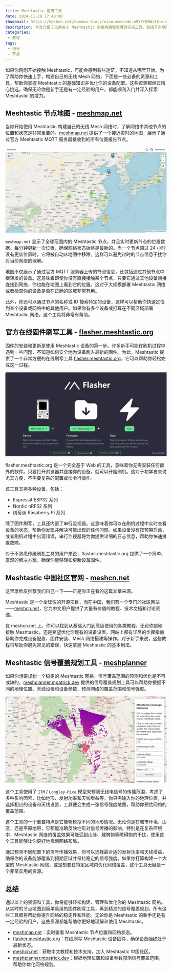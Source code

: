 ```yaml
---
title: Meshtastic 常用工具
date: 2024-11-28 17:40:00
thumbnail: https://meshcn.net/common-tools/nina-mercado-e9YFrEBWit8-unsplash.webp
description: 本文介绍了几款用于 Meshtastic 网络构建和管理的实用工具，包括节点地图、固件刷写工具、信号覆盖规划工具等，帮助新手快速上手并优化无线 Mesh 网络的搭建与维护。
categories:
 - 教程
tags:
 - 信号
 - 节点
---
```


如果你刚刚开始接触 Meshtastic，可能会感到有些迷茫，不知道从哪里开始。为了帮助你快速上手，构建自己的无线 Mesh 网络，下面是一些必备的资源和工具，帮助你掌握 Meshtastic 的基础知识并优化你的设备配置。这些资源都经过精心挑选，确保无论你是新手还是有一定经验的用户，都能顺利入门并深入探索 Meshtastic 的潜力。

## Meshtastic 节点地图 - [meshmap.net](https://meshmap.net/)

当你开始使用 Meshtastic 构建自己的无线 Mesh 网络时，了解网络中其他节点的位置和状态是非常重要的。[meshmap.net](https://meshmap.net/) 提供了一个接近实时的地图，展示了通过官方 Meshtastic MQTT 服务器接收到的所有位置报告节点。

![Meshmap.net screenshot in China for Meshtastic nodes](./common-tools/meshmap-net-screenshot-china.webp)

`meshmap.net` 显示了全球范围内的 Meshtastic 节点，并且实时更新节点的位置数据。每分钟更新一次位置，确保网络状态始终是最新的。当一个节点超过 24 小时没有更新位置时，它将被自动从地图中移除。这样可以避免过时的节点信息干扰你对当前网络的理解。

地图不仅展示了通过官方 MQTT 服务器上传的节点信息，还包括通过其他节点中继转发的设备。这意味着即使你没有直接接触某个节点，只要它通过其他设备间接连接到网络，你也能在地图上看到它的位置。这对于大规模部署 Meshtastic 网络或者检查你的设备是否在正确的区域非常有用。

此外，你还可以通过节点的名称或 ID 搜索特定的设备，这样可以帮助你快速定位到某个设备或网络中的其他用户。如果你有多个设备或打算在不同区域部署 Meshtastic 网络，这个工具将非常有帮助。

## 官方在线固件刷写工具 - [flasher.meshtastic.org](https://flasher.meshtastic.org/)

固件的安装和更新是使用 Meshtastic 设备的第一步。许多新手可能在刷机过程中遇到一些问题，不知道如何安全地为设备刷入最新的固件。为此，Meshtastic 提供了一个非常方便的在线刷写工具 [flasher.meshtastic.org](https://flasher.meshtastic.org/)，它可以帮助你轻松完成这一过程。

![Meshtastic official device software flasher](./common-tools/Meshtastic-official-flasher.webp)

flasher.meshtastic.org 是一个完全基于 Web 的工具，意味着你无需安装任何额外的软件。只要打开浏览器并连接你的设备，就可以开始刷机。这对于初学者来说尤其方便，不需要复杂的配置或命令行操作。

该工具支持多种设备，包括：
- Espressif ESP32 系列
- Nordic nRF52 系列
- 树莓派 Raspberry Pi 系列

除了固件刷写，工具还内置了串行监视器。这意味着你可以在刷机过程中实时查看设备的状态，帮助你发现并解决可能出现的任何问题。如果设备没有按预期启动，或者刷机过程中出现错误，串行监视器将为你提供详细的日志信息，帮助你快速排查故障。

对于不熟悉传统刷机工具的用户来说，flasher.meshtastic.org 提供了一个简单、直观的解决方案，确保你能够轻松更新设备固件。

## Meshtastic 中国社区官网 - [meshcn.net](https://meshcn.net/)

这里厚脸皮推荐我们自己一下——正是你正在看的这篇文章来源。

Meshtastic 是一个全球性的开源项目，而在中国，我们有一个专门的社区网站——[meshcn.net](https://meshcn.net/)，它为中文用户提供了大量有价值的教程、技术文档和讨论资源。

在 meshcn.net 上，你可以找到从基础入门到高级使用的各类教程。无论你是刚接触 Meshtastic，还是希望优化你现有的设备设置，网站上都有详尽的步骤指南帮助你完成设备配置、固件安装、Mesh 网络搭建等操作。对于新手来说，这些教程将帮助你避免常见的错误，快速掌握 Meshtastic 的基本用法。

## Meshtastic 信号覆盖规划工具 - [meshplanner](https://meshplanner.mpatrick.dev/)

如果你想要规划一个稳定的 Meshtastic 网络，信号覆盖范围的预测和优化是不可或缺的。[meshplanner.mpatrick.dev](https://meshplanner.mpatrick.dev/) 提供的信号覆盖规划工具可以帮助你根据不同的地理位置、天线设置和设备参数，预测网络的覆盖范围和信号强度。

![Meshplanner screenshot of signal analysis prediction in China](./common-tools/meshplanner-meshtastic-signal-coverage-planner-screenshot-china.webp)

这个工具使用了 `ITM` / `Longley-Rice` 模型来预测无线电信号的传播范围，考虑了多种影响因素，比如地形、发射功率和天线增益等。你只需输入你的地理位置，并选择相应的设备和天线设置，工具便会生成一张信号强度地图，帮助你预估网络的覆盖范围。

这个工具的一个重要特点是它能够模拟不同的地形情况。无论你是在城市环境、山区，还是平原地带，它都能准确反映地形对信号传播的影响。特别是在复杂环境中，Meshtastic 网络的覆盖效果可能受到山脉、建筑物等障碍物的干扰，使用这个工具能够让你更好地规划网络布局。

通过预测不同配置下的信号传播效果，你可以选择最合适的发射功率和天线增益，确保你的设备能够覆盖到预期区域并保持稳定的信号强度。如果你打算构建一个大型的 Meshtastic 网络，或是想要在特定区域内优化网络覆盖，这个工具无疑是一个非常实用的资源。

## 总结

通过以上的资源和工具，你将能够轻松构建、管理和优化你的 Meshtastic 网络。从实时的节点地图到简单易用的固件刷写工具，再到精准的信号覆盖规划，所有这些工具都将帮助你提升网络的稳定性和性能。无论你是 Meshtastic 的新手还是有一定经验的用户，这些资源都能帮助你更好地理解和使用 Meshtastic。

- [meshmap.net](https://meshmap.net)：实时查看 Meshtastic 节点位置和网络状态。
- [flasher.meshtastic.org](https://flasher.meshtastic.org)：在线刷写 Meshtastic 设备固件，确保设备始终处于最新状态。
- [meshcn.net](https://meshcn.net)：获取中文教程和技术支持，加入 Meshtastic 中国社区。
- [meshplanner.mpatrick.dev](https://meshplanner.mpatrick.dev)：根据地理位置和设备参数预测信号覆盖范围，帮助你优化网络规划。